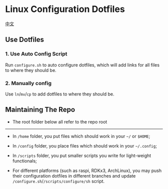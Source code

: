 # Linux Configuration Dotfiles

[中文](doc/zh_CN.md)

## Use Dotfiles

### 1. Use Auto Config Script

Run `configure.sh` to auto configure dotfiles, which will add links for all files to where they should be. 

### 2. Manually config

Use `ln`/`mv`/`cp` to add dotfiles to where they should be. 

## Maintaining The Repo

- The root folder below all refer to the repo root

---

- In `/home` folder, you put files which should work in your `~/` or `$HOME`;

- In `/config` folder, you place files which should work in your `~/.config`;

- In `/scripts` folder, you put smaller scripts you write for light-weight functionals;

- For different platforms (such as raspi, RDKx3, ArchLinux), you may push their configuration dotfiles in different branches and update `/configure.sh`/`/scripts/configure/sh` script.



